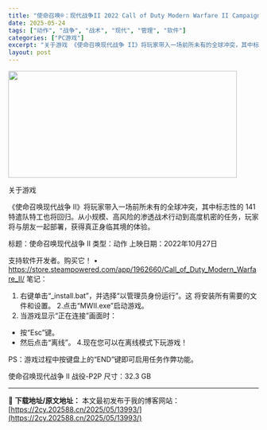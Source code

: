 ```yaml
---
title: "使命召唤®：现代战争II 2022 Call of Duty Modern Warfare II Campaign"
date: 2025-05-24
tags: ["动作", "战争", "战术", "现代", "管理", "软件"]
categories: ["PC游戏"]
excerpt: "关于游戏 《使命召唤现代战争 II》将玩家带入一场前所未有的全球冲突，其中标志性的 141 特遣队特工也将回归。从小规模、高风险的渗透战术行动到高度机密的任务，玩家将与朋友一起部署，获得真正身临其境的体验。 标题：使命召唤现代战争 II 类型：动作 上映日期：2022年10月27日 支持软件开发者。&hellip;"
layout: post
---
```


<img src="https://2cy.202588.cn/wp-content/uploads/2025/05/2025052402131693.jpg" alt="" width="460" height="215" class="aligncenter size-full wp-image-13994" />

关于游戏

《使命召唤现代战争 II》将玩家带入一场前所未有的全球冲突，其中标志性的 141 特遣队特工也将回归。从小规模、高风险的渗透战术行动到高度机密的任务，玩家将与朋友一起部署，获得真正身临其境的体验。

标题：使命召唤现代战争 II
类型：动作
上映日期：2022年10月27日

支持软件开发者。购买它！
• https://store.steampowered.com/app/1962660/Call_of_Duty_Modern_Warfare_II/
笔记：
1. 右键单击​​“_install.bat”，并选择“以管理员身份运行”。这
将安装所有需要的文件和设置。
2.点击“MWII.exe”启动游戏。
3. 当游戏显示“正在连接”画面时：
- 按“Esc”键。
- 然后点击“离线”。
4.现在您可以在离线模式下玩游戏！

PS：游戏过程中按键盘上的“END”键即可启用任务作弊功能。

使命召唤现代战争 II 战役-P2P
尺寸：32.3 GB 

---
📖 **下载地址/原文地址：** 本文最初发布于我的博客网站：[https://2cy.202588.cn/2025/05/13993/](https://2cy.202588.cn/2025/05/13993/)
